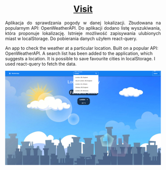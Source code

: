 <h1 align="center"><a href="https://weather-app-michalmilek.vercel.app">Visit</a></h1>

<p align="justify">
Aplikacja do sprawdzania pogody w danej lokalizacji. Zbudowana na popularnym API: OpenWeatherAPI. Do aplikacji dodano listę wyszukiwania, która proponuje lokalizację. Istnieje możliwość zapisywania ulubionych miast w localStorage. Do pobierania danych użyłem react-query.
  <br/>
  
  An app to check the weather at a particular location. Built on a popular API: OpenWeatherAPI. A search list has been added to the application, which suggests a location. It is possible to save favourite cities in localStorage. I used react-query to fetch the data. </p>
  
  <img src="https://github.com/michalmilek/weather-app/blob/ReactQuery2/img1.png" />
